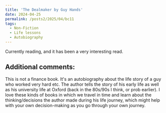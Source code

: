 ```yaml
---
title: 'The Dealmaker by Guy Hands'
date: 2024-04-25
permalink: /posts2/2025/04/bc11
tags:
  - Non-Fiction
  - Life lessons
  - Autobiography
---
```


Currently reading, and it has been a very interesting read.

Additional comments:
------

This is not a finance book. It's an autobiography about the life story of a guy who worked very hard etc. The author tells the story of his early life as well as his university life at Oxford (back in the 80s/90s I think, or prob earlier). I love these kinds of books in which we travel in time and learn about the thinking/decisions the author made during his life journey, which might help with your own decision-making as you go through your own journey.